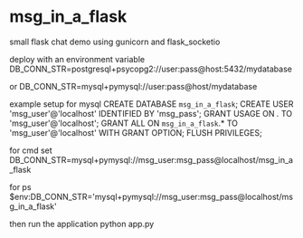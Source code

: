 # msg_in_a_flask
small flask chat demo using gunicorn and flask_socketio


deploy with an environment variable 
DB_CONN_STR=postgresql+psycopg2://user:pass@host:5432/mydatabase

or 
DB_CONN_STR=mysql+pymysql://user:pass@host/mydatabase



example setup for mysql
CREATE DATABASE `msg_in_a_flask`;
CREATE USER 'msg_user'@'localhost' IDENTIFIED BY 'msg_pass';
GRANT USAGE ON *.* TO 'msg_user'@'localhost';
GRANT ALL  ON `msg_in_a_flask`.* TO 'msg_user'@'localhost' WITH GRANT OPTION;
FLUSH PRIVILEGES;

for cmd
set DB_CONN_STR=mysql+pymysql://msg_user:msg_pass@localhost/msg_in_a_flask

for ps
$env:DB_CONN_STR='mysql+pymysql://msg_user:msg_pass@localhost/msg_in_a_flask'

then run the application
python app.py